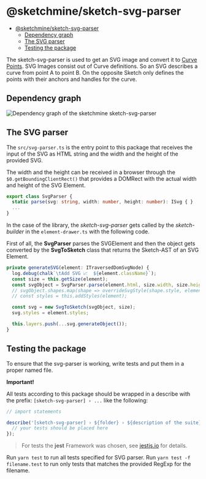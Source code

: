 # @sketchmine/sketch-svg-parser

- [@sketchmine/sketch-svg-parser](#sketchminesketch-svg-parser)
  - [Dependency graph](#dependency-graph)
  - [The SVG parser](#the-svg-parser)
  - [Testing the package](#testing-the-package)


The sketch-svg-parser is used to get an SVG image and convert it to [Curve Points](https://sketchapp.com/docs/vector-editing/points-and-paths).
SVG Images consist out of Curve definitions. So an SVG describes a curve from point A to point B.
On the opposite Sketch only defines the points with their anchors and handles for the curve.

## Dependency graph

![Dependency graph of the sketchmine sketch-svg-parser](https://dt-cdn.net/images/sketch-svg-parser-3920-8bde931eda.png)


## The SVG parser

The `src/svg-parser.ts` is the entry point to this package that receives the input of the SVG as HTML string and the width and the height of the provided SVG.

The width and the height can be received in a browser through the `$0.getBoundingClientRect()` that provides a DOMRect with the actual width and height of the SVG Element.

```typescript
export class SvgParser {
  static parse(svg: string, width: number, height: number): ISvg { }
  ...
}
```

In the case of the library, the *sketch-svg-parser* gets called by the *sketch-builder* in the `element-drawer.ts` with the following code.

First of all, the **SvgParser** parses the SVGElement and then the object gets converted by the **SvgToSketch** class that returns the Sketch-AST of an SVG Element.

```typescript
private generateSVG(element: ITraversedDomSvgNode) {
  log.debug(chalk`\tAdd SVG 📈  ${element.className}`);
  const size = this.getSize(element);
  const svgObject = SvgParser.parse(element.html, size.width, size.height);
  // svgObject.shapes.map(shape => overrideSvgStyle(shape.style, element.styles));
  // const styles = this.addStyles(element);

  const svg = new SvgToSketch(svgObject, size);
  svg.styles = element.styles;

  this.layers.push(...svg.generateObject());
}
```

## Testing the package

To ensure that the svg-parser is working, write tests and put them in a proper named file.

**Important!**

All tests according to this package should be wrapped in a describe with the prefix: `[sketch-svg-parser] › ...` like the following:

```typescript
// import statements

describe('[sketch-svg-parser] › ${folder} › ${description of the suite}', () => {
  // your tests should be placed here
});
```

> For tests the **jest** Framework was chosen, see [jestjs.io](https://jestjs.io/) for details.

Run `yarn test` to run all tests specified for SVG parser. Run `yarn test -f filename.test` to run only tests that matches the provided RegExp for the filename.
